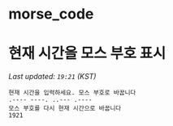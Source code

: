 # morse_code
# 현재 시간을 모스 부호 표시
<!-- MORSE_TIME_START -->
_Last updated: `19:21` (KST)_

```
현재 시간을 입력하세요. 모스 부호로 바꿉니다
.---- ----. ..--- .----
모스 부호를 다시 현재 시간으로 바꿉니다
1921
```
<!-- MORSE_TIME_END -->
